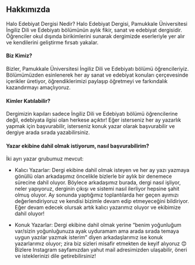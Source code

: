 ## Hakkımızda

Halo Edebiyat Dergisi Nedir? Halo Edebiyat Dergisi, Pamukkale Üniversitesi
İngiliz Dili ve Edebiyatı bölümünün aylık fikir, sanat ve edebiyat dergisidir.
Öğrenciler okul dışında birikimlerini sunarak dergimizde eserleriyle yer alır ve
kendilerini geliştirme fırsatı yakalar.

#### Biz Kimiz?

Bizler, Pamukkale Üniversitesi İngiliz Dili ve Edebiyatı bölümü öğrencileriyiz.
Bölümümüzden esinlenerek her ay sanat ve edebiyat konuları çerçevesinde
içerikler üretiyor, öğrendiklerimizi paylaşıp öğretmeyi ve farkındalık
kazandırmayı amaçlıyoruz.

#### Kimler Katılabilir?

Dergimizin kapıları sadece İngiliz Dili ve Edebiyatı bölümü öğrencilerine değil,
edebiyata ilgisi olan herkese açıktır! Eğer isterseniz her ay yazarlık yapmak
için başvurabilir, isterseniz konuk yazar olarak başvurabilir ve dergiye arada
sırada yazabilirsiniz.

#### Yazar ekibine dahil olmak istiyorum, nasıl başvurabilirim?

İki ayrı yazar grubumuz mevcut:

- Kalıcı Yazarlar: Dergi ekibine dahil olmak isteyen ve her ay yazı yazmaya
  gönüllü olan arkadaşımız öncelikle bizlerle bir aylık bir denemece sürecine
  dahil oluyor. Böylece arkadaşımız burada, dergi nasıl işliyor, neler
  yapıyoruz, derginin çıkışı ve sistemi nasıl ilerliyor hepsine şahit olmuş
  oluyor. Ay sonunda yaptığımız toplantılarda her geçen ayımızı
  değerlendiriyoruz ve kendisi bizimle devam edip etmeyeceğini bildiriyor. Eğer
  devam edecek olursak artık kalıcı yazarımız oluyor ve ekibimize dahil oluyor!

- Konuk Yazarlar: Dergi ekibine dahil olmak yerine “benim yoğunluğum var/sizin
  yoğunluğunuza ayak uyduramam ama arada sırada temaya uygun yazılar yazmak
  isterim” diyen arkadaşlarımız ise konuk yazarlarımız oluyor; zira biz sizleri
  misafir etmekten de keyif alıyoruz 😊 Bizlere Instagram sayfamızdan yahut mail
  adresimizden ulaşabilir, öneri ve isteklerinizi dile getirebilirsiniz!
